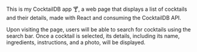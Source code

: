 This is my CocktailDB app 🍸, a web page that displays a list of cocktails and their details, made with React and consuming the CocktailDB API.  

Upon visiting the page, users will be able to search for cocktails using the search bar. Once a cocktail is selected, its details, including its name, ingredients, instructions, and a photo, will be displayed.
